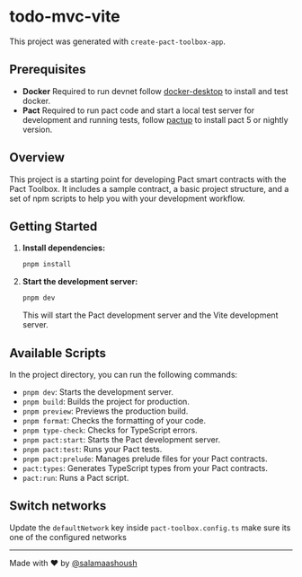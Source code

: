 # todo-mvc-vite

This project was generated with `create-pact-toolbox-app`.

## Prerequisites

- **Docker** Required to run devnet follow [docker-desktop](https://docs.docker.com/desktop/) to install and test docker.
- **Pact** Required to run pact code and start a local test server for development and running tests, follow [pactup](https://github.com/kadena-community/pactup) to install pact 5 or nightly version.

## Overview

This project is a starting point for developing Pact smart contracts with the Pact Toolbox. It includes a sample contract, a basic project structure, and a set of npm scripts to help you with your development workflow.

## Getting Started

1. **Install dependencies:**

   ```bash
   pnpm install
   ```

2. **Start the development server:**

   ```bash
   pnpm dev
   ```

   This will start the Pact development server and the Vite development server.

## Available Scripts

In the project directory, you can run the following commands:

- `pnpm dev`: Starts the development server.
- `pnpm build`: Builds the project for production.
- `pnpm preview`: Previews the production build.
- `pnpm format`: Checks the formatting of your code.
- `pnpm type-check`: Checks for TypeScript errors.
- `pnpm pact:start`: Starts the Pact development server.
- `pnpm pact:test`: Runs your Pact tests.
- `pnpm pact:prelude`: Manages prelude files for your Pact contracts.
- `pact:types`: Generates TypeScript types from your Pact contracts.
- `pact:run`: Runs a Pact script.

## Switch networks

Update the `defaultNetwork` key inside `pact-toolbox.config.ts` make sure its one of the configured networks

---

Made with ❤️ by [@salamaashoush](https://github.com/salamaashoush)